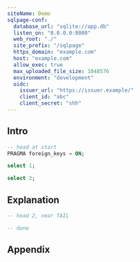 ```yaml
---
siteName: Demo
sqlpage-conf:
  database_url: "sqlite://app.db"
  listen_on: "0.0.0.0:8080"
  web_root: "./"
  site_prefix: "/sqlpage"
  https_domain: "example.com"
  host: "example.com"
  allow_exec: true
  max_uploaded_file_size: 1048576
  environment: "development"
  oidc:
    issuer_url: "https://issuer.example/"
    client_id: "abc"
    client_secret: "shh"
---
```


## Intro

```sql HEAD
-- head at start
PRAGMA foreign_keys = ON;
```

```sql admin/index.sql { route: { caption: "test" } }
select 1;
```

```sql users/list.sql
select 2;
```

## Explanation

```sql HEAD
-- head 2, near TAIL
```

```sql TAIL
-- done
```

## Appendix
